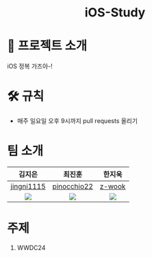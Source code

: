 <!-- 프로젝트 제목 및 로고 -->
<div align="center">
  <h1>iOS-Study</h1>
</div>

<!-- 프로젝트 소개 -->
# 🚀 프로젝트 소개
iOS 정복 가즈아-!

<!-- 규칙 -->
# 🛠 규칙
- 매주 일요일 오후 9시까지 pull requests 올리기

# 팀 소개
|김지은|최진훈|한지욱|
|:---:|:---:|:---:|
|[jingni1115](https://github.com/jingni1115)|[pinocchio22](https://github.com/pinocchio22)|[z-wook](https://github.com/z-wook)|
|![](https://avatars.githubusercontent.com/u/105254025?v=4)|![](https://avatars.githubusercontent.com/u/61182499?v=4)|![](https://avatars.githubusercontent.com/u/101041221?v=4)|

# 주제
1. WWDC24
